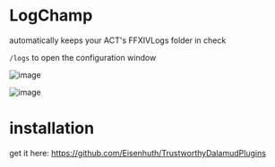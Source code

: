 # LogChamp
automatically keeps your ACT's FFXIVLogs folder in check

`/logs` to open the configuration window

![image](https://user-images.githubusercontent.com/47415874/233871863-846e1485-fd0f-429e-bc23-3f6009478a16.png)

![image](https://user-images.githubusercontent.com/47415874/234047109-7b7f88cf-8871-486c-8e74-b1df87629bb7.png)


# installation
get it here: https://github.com/Eisenhuth/TrustworthyDalamudPlugins
